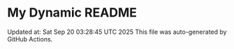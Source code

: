 # My Dynamic README
Updated at: Sat Sep 20 03:28:45 UTC 2025
This file was auto-generated by GitHub Actions.
